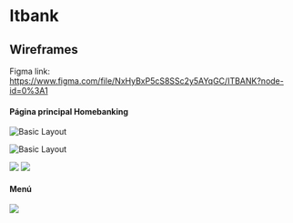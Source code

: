 # Itbank

## Wireframes

Figma link: https://www.figma.com/file/NxHyBxP5cS8SSc2y5AYqGC/ITBANK?node-id=0%3A1

#### Página principal Homebanking

![Basic Layout](Images/Principal-Desktop.png)

![Basic Layout](Images/Principal-Mobile.png)

<img src="images/Principal-Desktop.png">

<img src="images/Principal-Mobile.png">

#### Menú

<img src="images/Menu-Mobile.png">
